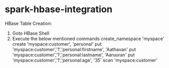 # spark-hbase-integration

HBase Table Creation:
1. Goto HBase Shell 
2. Execute the below mentioned commands
create_namespace 'myspace'
create 'myspace:customer', 'personal'
put 'myspace:customer','1','personal:firstname', 'Aathavan'
put 'myspace:customer','1','personal:lastname', 'Aaruuran'
put 'myspace:customer','1','personal:age', '35'
scan 'myspace:customer'